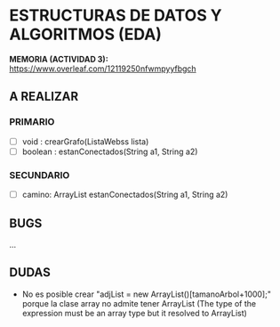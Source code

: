 # ESTRUCTURAS DE DATOS Y ALGORITMOS (EDA)

**MEMORIA (ACTIVIDAD 3):** https://www.overleaf.com/12119250nfwmpyyfbgch

## A REALIZAR

### PRIMARIO

- [ ] void : crearGrafo(ListaWebss lista)
- [ ] boolean : estanConectados(String a1, String a2)

### SECUNDARIO

- [ ] camino: ArrayList<String> estanConectados(String a1, String a2)
     

## BUGS

...

## DUDAS

- No es posible crear "adjList = new ArrayList<Integer>()[tamanoArbol+1000];" porque la clase array no admite tener ArrayList (The type of the expression must be an array type but it resolved to ArrayList<Integer>)
